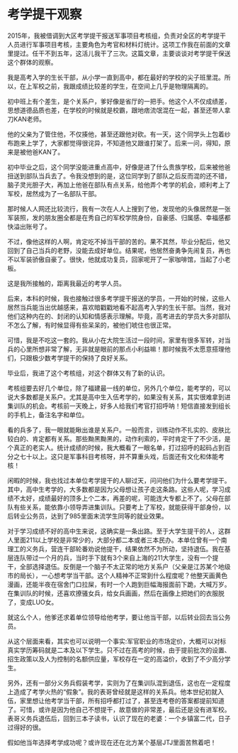 # 考学提干观察

2015年，我被借调到大区考学提干报送军事项目考核组，负责对全区的考学提干人员进行军事项目考核，主要角色为考官和材料灯统计。这项工作我在前面的文章里提过。任干不到五年，这活儿我干了三次。这篇文章，主要谈谈对考学提干保送这个群体的观察。

我是高考入学的生长干部，从小学一直到高中，都在最好的学校的尖子班里混。所以，在上军校之前，我跟成绩比较差的学生，在空间上几乎是物理隔离的。

初中班上有个差生，是个关系户，爹好像是省厅的一把手。他这个人不仅成绩差，思想道德品质也差，在学校的时候就是校霸，跟地痞流氓混在一起，甚至还带人拿刀KAN老师。

他的父亲为了管住他，不仅揍他，甚至还跟他对砍。有一天，这个同学头上包着纱布跑来上学了，大家都觉得很诧异，不知道他又跟谁打架了。后来一问，得知，原来是被他爸KAN了。

初中毕业之后，这个同学没能进重点高中，好像是进了什么贵族学校，后来被他爸扭送到部队当兵去了。令我没想到的是，这位同学到了部队之后反而混的还不错，脑子灵光胆子大，再加上他爸在部队有点关系，给他弄个考学的机会，顺利考上了军校，居然成为了一名部队干部。

那时候人人网还比较流行，我有一次在人人上搜到了他，发现他的头像居然是一张军装照，发的朋友圈全都是在秀自己的军校学院身份，自豪感、归属感、幸福感都快溢出账号了。

不过，像他这样的人啊，肯定吃不掉当干部的苦的。果不其然，毕业分配后，他又回到了自己当兵的老野，没能去成好单位。结果呢，他居然奋勇争先闹复员，再也不以军装骄傲自豪了。很快，他就成功复员，回家呢开了一家咖啡馆，当起了小老板。

这是我所接触的，距离我最近的考学人员。

后来，本科的时候，我也接触过很多考学提干报送的学员，一开始的时候，这些人居然当兵能当出优越感来，喜欢暗戳戳地看不起高考入学的生长干部。当然，我对他们这种内在的、封闭的认知和情感表示理解。毕竟，高考进去的学员大多对部队不怎么了解，有时候显得有些呆呆的，被他们唬住也很正常。

可惜，我是不吃这一套的。我从小在大院生活过一段时间，家里有很多军转，对当兵的心里所想非常了解，无非就是眼前的那点小利益嘛！那时候我不太愿意搭理他们，只跟极少数考学提干的保持了良好关系。

毕业后，我进了这个考核组，对这个群体又有了新的认识。

考核组要去好几个单位，除了福建最一线的单位，另外几个单位，能考学的，可以说大多数都是关系户。尤其是高中生入伍考学的，如果没有关系，其实很难拿到进集训队的机会。考核前一天晚上，好多人给我们考官打招呼呐！短信直接发到组长的手机上，备注名字和单位。

看的兵多了，我一眼就能瞅出谁是关系户。一般而言，训练动作不扎实的、皮肤比较白的、肯定都有关系。那些黝黑黝黑的，动作利索的，平时肯定干了不少活，是个真正的老实人。统计成绩的时候，我大概看了一眼名单，打过招呼的起码占到百分之七十以上。这只是军事科目考核呀，并不算重头戏，后面还有文化和体能考核！

闲暇的时候，我也找过本单位考学提干的人聊过天，问问他们为什么要考学提干。其中，高中生考学的，大多数都是因为父母想让孩子走这条路。这些人呢，学习成绩不太好，成绩最好的顶多上个二本，再差的呢，可能连大专都上不了。父母在部队有些关系，能依靠小领导弄进集训队。只要考上了军校，就能获得干部身份，以后转业公务员，达到了985里面末流学生同等的就业效果。

对于学习成绩不好的高中生来说，这确实是一条出路。至于大学生提干的人，这群人里面211以上学校是非常少的，大部分都二本或者三本民办。本单位曾有一个南理工的义务兵，营连干部轮番劝说他提干，结果依然不为所动，坚持退伍。我在基层连队带过一个月的兵，当时手下就有3个来自上海的211大学生，没有一个提干，全部选择退伍。反倒是一个脑子不太正常的地方关系户（父亲是江苏某个地级市的局长），一心想考学当干部。这个人精神不正常到什么程度呢？他整天画黄色漫画，还能半夜在宿舍门口拉屎，有时一个人跑到巨幅海报面前下跪，大喊万岁。在集训队的时候，还喜欢撩骚女兵，给女兵画画，然后在画像上把她们的衣服脱了，变成LUO女。

就这么个人，他爹还求着单位领导给他考学，要让他当干部，以后转业回去当公务员。

从这个层面来看，其实也可以说明一个事实:军官职业的市场定价，大概可以对标真实学历筹码就是二本及以下学生。只不过在高考的时候，由于提前批次的设置、招生政策以及人为控制的名额供应量，军校存在一定的高溢价，收到了不少高分学生。

另外，还有一部分义务兵假装考学，实则为了在集训队混到退伍，这也在一定程度上造成了考学火热的“假象”。我的表哥曾经就是这样的关系兵。他本世纪初就入伍，家里想让他考学当干部，所有招呼都打过了，甚至连考卷的答案都提前知道了。可惜，或许是因为他自己不想提干，故意做的非常差，最后还是没有进军校。表哥义务兵退伍后，回到三本子读书，认识了现在的老婆：一个乡镇富二代，日子过得好的很。

假如他当年选择考学成功呢？或许现在还在北方某个基层JTJ里面苦熬着吧！